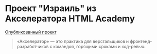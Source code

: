 # Проект "Израиль" из Акселератора HTML Academy
[Опубликованный проект](https://w1r3d7.github.io/Israel/build/)

> «Акселератор» — это практика для верстальщиков
> и фронтенд-разработчиков с командой, горящими сроками и код-ревью.
